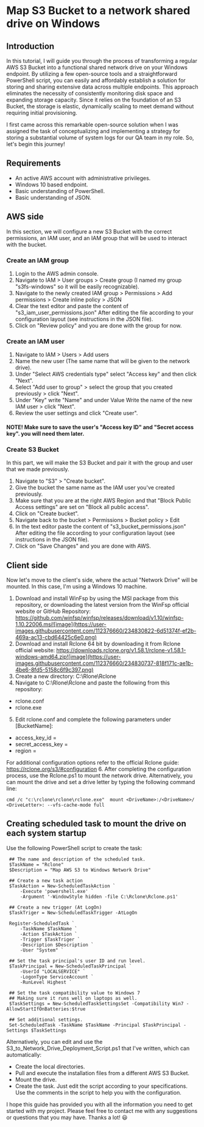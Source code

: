 # Map S3 Bucket to a network shared drive on Windows
## Introduction
In this tutorial, I will guide you through the process of transforming a regular AWS S3 Bucket into a functional shared network drive on your Windows endpoint. By utilizing a few open-source tools and a straightforward PowerShell script, you can easily and affordably establish a solution for storing and sharing extensive data across multiple endpoints. This approach eliminates the necessity of consistently monitoring disk space and expanding storage capacity. Since it relies on the foundation of an S3 Bucket, the storage is elastic, dynamically scaling to meet demand without requiring initial provisioning.

I first came across this remarkable open-source solution when I was assigned the task of conceptualizing and implementing a strategy for storing a substantial volume of system logs for our QA team in my role. So, let's begin this journey!


## Requirements
- An active AWS account with administrative privileges.
- Windows 10 based endpoint.
- Basic understanding of PowerShell.
- Basic understanding of JSON.


## AWS side
In this section, we will configure a new S3 Bucket with the correct permissions, an IAM user, and an IAM group that will be used to interact with the bucket. 

### Create an IAM group
1. Login to the AWS admin console.
3. Navigate to IAM > User groups > Create group (I named my group "s3fs-windows" so it will be easily recognizable).
4. Navigate to the newly created IAM group > Permissions > Add permissions > Create inline policy > JSON
5. Clear the text editor and paste the content of "s3_iam_user_permissions.json" After editing the file according to your configuration layout (see instructions in the JSON file).
6. Click on "Review policy" and you are done with the group for now. 

### Create an IAM user
1. Navigate to IAM > Users > Add users 
2. Name the new user (The same name that will be given to the network drive).
3. Under "Select AWS credentials type" select "Access key" and then click "Next".
4. Select "Add user to group" > select the group that you created previously > click "Next".
5. Under "Key" write "Name" and under Value Write the name of the new IAM user > click "Next".
6. Review the user settings and click "Create user".
  
  #### NOTE! Make sure to save the user's "Access key ID" and "Secret access key". you will need them later.


### Create S3 Bucket
In this part, we will make the S3 Bucket and pair it with the group and user that we made previously.

1. Navigate to "S3" > "Create bucket".
2. Give the bucket the same name as the IAM user you've created previously.
3. Make sure that you are at the right AWS Region and that "Block Public Access settings" are set on "Block all public access".
4. Click on "Create bucket".
5. Navigate back to the bucket > Permissions > Bucket policy > Edit
6. In the text editor paste the content of "s3_bucket_permissions.json" After editing the file according to your configuration layout (see instructions in the JSON file). 
7. Click on "Save Changes" and you are done with AWS.


## Client side
Now let's move to the client's side, where the actual "Network Drive" will be mounted. In this case, I'm using a Windows 10 machine.

1. Download and install WinFsp by using the MSI package from this repository, or downloading the latest version from the WinFsp official website or GitHub Repository: https://github.com/winfsp/winfsp/releases/download/v1.10/winfsp-1.10.22006.msi![image](https://user-images.githubusercontent.com/112376660/234830822-6d51374f-ef2b-469a-ac13-cbd64425c6e0.png)
2. Download and install Rclone 64 bit by downloading it from Rclone official website: https://downloads.rclone.org/v1.58.1/rclone-v1.58.1-windows-amd64.zip![image](https://user-images.githubusercontent.com/112376660/234830737-818f171c-ae1b-4be6-8fd5-5158c6f9c397.png)
3. Create a new directory: C:\Rlone\Rclone
4. Navigate to C:\Rlone\Rclone and paste the following from this repository:
  - rclone.conf
  - rclone.exe
5. Edit rclone.conf and complete the following parameters under [BucketName]:
  - access_key_id = 
  - secret_access_key = 
  - region = 


For additional configuration options refer to the official Rclone guide: 	https://rclone.org/s3/#configuration
 6. After completing the configuration process, use the Rclone.ps1 to mount the network drive.
  Alternatively, you can mount the drive and set a drive letter by typing the following command line:
  ```nh
  cmd /c "c:\rclone\rclone\rclone.exe"  mount <DriveName>:/<DriveName>/ <DriveLetter>: --vfs-cache-mode full 
  ```
 ## Creating scheduled task to mount the drive on each system startup
   Use the following PowerShell script to create the task:
   ```nh
   	## The name and description of the scheduled task.
    $TaskName = "Rclone"
    $Description = "Map AWS S3 to Windows Network Drive"
    
    ## Create a new task action
    $TaskAction = New-ScheduledTaskAction `
        -Execute 'powershell.exe' `
        -Argument '-WindowStyle hidden -file C:\Rclone\Rclone.ps1'
    
    ## Create a new trigger (At LogOn)
    $TaskTriger = New-ScheduledTaskTrigger -AtLogOn
    
    Register-ScheduledTask `
        -TaskName $TaskName `
        -Action $TaskAction `
        -Trigger $TaskTriger `
        -Description $Description `
        -User "System" `
    
    ## Set the task principal's user ID and run level.
    $TaskPrincipal = New-ScheduledTaskPrincipal `
        -UserId "LOCALSERVICE" `
        -LogonType ServiceAccount `
        -RunLevel Highest `
    
    ## Set the task compatibility value to Windows 7
    ## Making sure it runs well on laptops as well.
    $TaskSettings = New-ScheduledTaskSettingsSet -Compatibility Win7 -AllowStartIfOnBatteries:$true
    
    ## Set additional settings.
    Set-ScheduledTask -TaskName $TaskName -Principal $TaskPrincipal -Settings $TaskSettings
   ```

Alternatively, you can edit and use the S3_to_Network_Drive_Deployment_Script.ps1 that I've written, which can automatically:
- Create the local directories.
- Pull and execute the installation files from a different AWS S3 Bucket.
- Mount the drive. 
- Create the task.
Just edit the script according to your specifications. 
Use the comments in the script to help you with the configuration.  


I hope this guide has provided you with all the information you need to get started with my project. 
Please feel free to contact me with any suggestions or questions that you may have. 
Thanks a lot! :smiley: 





